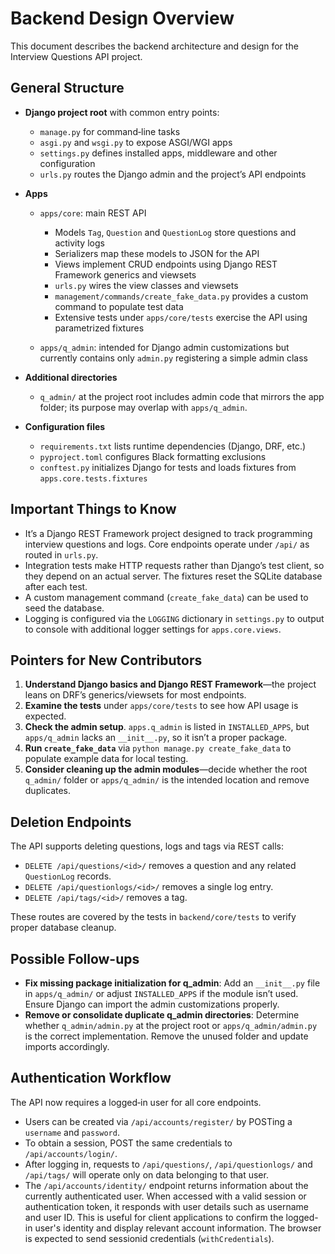 # Backend Design Overview

This document describes the backend architecture and design for the Interview Questions API project.

## General Structure

- **Django project root** with common entry points:
  - `manage.py` for command‑line tasks
  - `asgi.py` and `wsgi.py` to expose ASGI/WGI apps
  - `settings.py` defines installed apps, middleware and other configuration
  - `urls.py` routes the Django admin and the project’s API endpoints

- **Apps**
  - `apps/core`: main REST API
    - Models `Tag`, `Question` and `QuestionLog` store questions and activity logs
    - Serializers map these models to JSON for the API
    - Views implement CRUD endpoints using Django REST Framework generics and viewsets
    - `urls.py` wires the view classes and viewsets
    - `management/commands/create_fake_data.py` provides a custom command to populate test data
    - Extensive tests under `apps/core/tests` exercise the API using parametrized fixtures

  - `apps/q_admin`: intended for Django admin customizations but currently contains only `admin.py` registering a simple admin class

- **Additional directories**
  - `q_admin/` at the project root includes admin code that mirrors the app folder; its purpose may overlap with `apps/q_admin`.

- **Configuration files**
  - `requirements.txt` lists runtime dependencies (Django, DRF, etc.)
  - `pyproject.toml` configures Black formatting exclusions
  - `conftest.py` initializes Django for tests and loads fixtures from `apps.core.tests.fixtures`

## Important Things to Know

- It’s a Django REST Framework project designed to track programming interview questions and logs. Core endpoints operate under `/api/` as routed in `urls.py`.
- Integration tests make HTTP requests rather than Django’s test client, so they depend on an actual server. The fixtures reset the SQLite database after each test.
- A custom management command (`create_fake_data`) can be used to seed the database.
- Logging is configured via the `LOGGING` dictionary in `settings.py` to output to console with additional logger settings for `apps.core.views`.

## Pointers for New Contributors

1. **Understand Django basics and Django REST Framework**—the project leans on DRF’s generics/viewsets for most endpoints.
2. **Examine the tests** under `apps/core/tests` to see how API usage is expected.
3. **Check the admin setup**. `apps.q_admin` is listed in `INSTALLED_APPS`, but `apps/q_admin` lacks an `__init__.py`, so it isn’t a proper package.
4. **Run `create_fake_data`** via `python manage.py create_fake_data` to populate example data for local testing.
5. **Consider cleaning up the admin modules**—decide whether the root `q_admin/` folder or `apps/q_admin/` is the intended location and remove duplicates.

## Deletion Endpoints

The API supports deleting questions, logs and tags via REST calls:

- `DELETE /api/questions/<id>/` removes a question and any related `QuestionLog` records.
- `DELETE /api/questionlogs/<id>/` removes a single log entry.
- `DELETE /api/tags/<id>/` removes a tag.

These routes are covered by the tests in `backend/core/tests` to verify proper database cleanup.

## Possible Follow-ups

- **Fix missing package initialization for q_admin**: Add an `__init__.py` file in `apps/q_admin/` or adjust `INSTALLED_APPS` if the module isn’t used. Ensure Django can import the admin customizations properly.
- **Remove or consolidate duplicate q_admin directories**: Determine whether `q_admin/admin.py` at the project root or `apps/q_admin/admin.py` is the correct implementation. Remove the unused folder and update imports accordingly.

## Authentication Workflow

The API now requires a logged‑in user for all core endpoints.
- Users can be created via `/api/accounts/register/` by POSTing a `username` and `password`.
- To obtain a session, POST the same credentials to `/api/accounts/login/`.
- After logging in, requests to `/api/questions/`, `/api/questionlogs/` and
`/api/tags/` will operate only on data belonging to that user.
- The `/api/accounts/identity/` endpoint returns information about the currently authenticated user. When accessed with a valid session or authentication token, it responds with user details such as username and user ID. This is useful for client applications to confirm the logged-in user's identity and display relevant account information. The browser is expected to send sessionid credentials (`withCredentials`).
